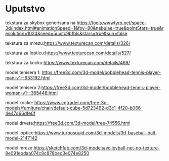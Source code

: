 
# Uputstvo

tekstura za skybox generisana na https://tools.wwwtyro.net/space-3d/index.html#animationSpeed=1&fov=80&nebulae=true&pointStars=true&resolution=1024&seed=5uujtc9bfbls&stars=true&sun=false

tekstura za mrezu:https://www.texturecan.com/details/326/

tekstura za lopticu:https://www.texturecan.com/details/527/

tekstura za kocku:https://www.texturecan.com/details/469/


model tenisera 1: https://free3d.com/3d-model/bobblehead-tennis-player-man-v1--953192.html

model tenisera 2:https://free3d.com/3d-model/bobblehead-tennis-player-woman-v1--365448.html

model kocke: https://www.cgtrader.com/free-3d-models/furniture/chair/default-cube-5d723462-d3c1-4f20-b066-4e47d66dfe0f

model drveta:https://free3d.com/3d-model/tree-74556.html

model loptice:https://www.turbosquid.com/3d-models/3d-baseball-ball-model-2147142

model mreze:https://sketchfab.com/3d-models/volleyball-net-no-texture-8e091ebdaa074c8c878bed3e074e8250





